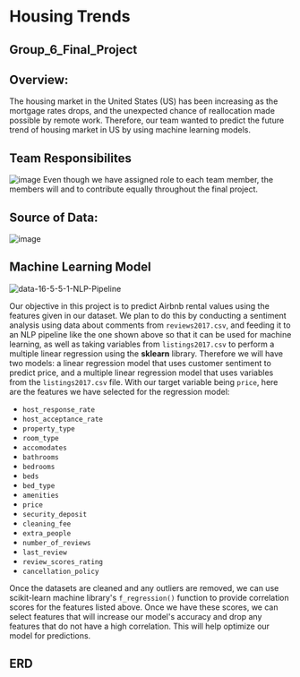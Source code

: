 # Housing Trends

## Group_6_Final_Project

## Overview: 
The housing market in the United States (US) has been increasing as the mortgage rates drops, and the unexpected chance of reallocation made possible by remote work.  Therefore, our team wanted to predict the future trend of housing market in US by using machine learning models.

## Team Responsibilites
![image](https://user-images.githubusercontent.com/79486450/124840444-fbd3a600-df58-11eb-86be-37948e40e25a.png)
Even though we have assigned role to each team member, the members will and to contribute equally throughout the final project.

## Source of Data: 
![image](https://user-images.githubusercontent.com/79486450/124840502-20c81900-df59-11eb-8956-fad210d56e95.png)

## Machine Learning Model 

  ![data-16-5-5-1-NLP-Pipeline](https://user-images.githubusercontent.com/45697471/125150334-fe76fc80-e10c-11eb-8974-252280baab95.png)


Our objective in this project is to predict Airbnb rental values using the features given in our dataset. We plan to do this by conducting a sentiment analysis using data about comments from `reviews2017.csv`, and feeding it to an NLP pipeline like the one shown above so that it can be used for machine learning, as well as taking variables from `listings2017.csv` to perform a multiple linear regression using the **sklearn** library. Therefore we will have two models: a linear regression model that uses customer sentiment to predict price, and a multiple linear regression model that uses variables from the `listings2017.csv` file. With our target variable being `price`, here are the features we have selected for the regression model: 

- `host_response_rate`
- `host_acceptance_rate`
- `property_type`
- `room_type`
- `accomodates`
- `bathrooms`
- `bedrooms`
- `beds`
- `bed_type`
- `amenities`
- `price`
- `security_deposit`
- `cleaning_fee`
- `extra_people`
- `number_of_reviews`
- `last_review`
- `review_scores_rating`
- `cancellation_policy`

Once the datasets are cleaned and any outliers are removed, we can use scikit-learn machine library's `f_regression()` function to provide correlation scores for the features listed above. Once we have these scores, we can select features that will increase our model's accuracy and drop any features that do not have a high correlation. This will help optimize our model for predictions. 

## ERD
